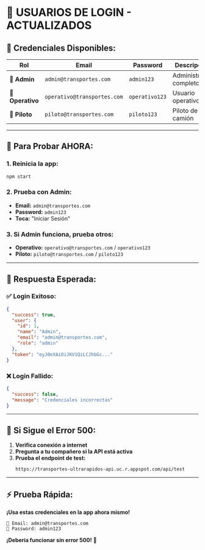# 👤 **USUARIOS DE LOGIN - ACTUALIZADOS**

## 🔑 **Credenciales Disponibles:**

| **Rol** | **Email** | **Password** | **Descripción** |
|----------|-----------|--------------|-----------------|
| 🔧 **Admin** | `admin@transportes.com` | `admin123` | Administrador completo |
| 👷 **Operativo** | `operativo@transportes.com` | `operativo123` | Usuario operativo |
| 🚛 **Piloto** | `piloto@transportes.com` | `piloto123` | Piloto de camión |

---

## 🚀 **Para Probar AHORA:**

### **1. Reinicia la app:**
```bash
npm start
```

### **2. Prueba con Admin:**
- **Email:** `admin@transportes.com`
- **Password:** `admin123`
- **Toca:** "Iniciar Sesión"

### **3. Si Admin funciona, prueba otros:**
- **Operativo:** `operativo@transportes.com` / `operativo123`
- **Piloto:** `piloto@transportes.com` / `piloto123`

---

## 📱 **Respuesta Esperada:**

### **✅ Login Exitoso:**
```json
{
  "success": true,
  "user": {
    "id": 1,
    "name": "Admin",
    "email": "admin@transportes.com", 
    "role": "admin"
  },
  "token": "eyJ0eXAiOiJKV1QiLCJhbGc..."
}
```

### **❌ Login Fallido:**
```json
{
  "success": false,
  "message": "Credenciales incorrectas"
}
```

---

## 🔧 **Si Sigue el Error 500:**

1. **Verifica conexión a internet**
2. **Pregunta a tu compañero si la API está activa**
3. **Prueba el endpoint de test:**
   ```
   https://transportes-ultrarapidos-api.uc.r.appspot.com/api/test
   ```

---

## ⚡ **Prueba Rápida:**

**¡Usa estas credenciales en la app ahora mismo!**

```
👤 Email: admin@transportes.com
🔐 Password: admin123
```

**¡Debería funcionar sin error 500!** 🎉
